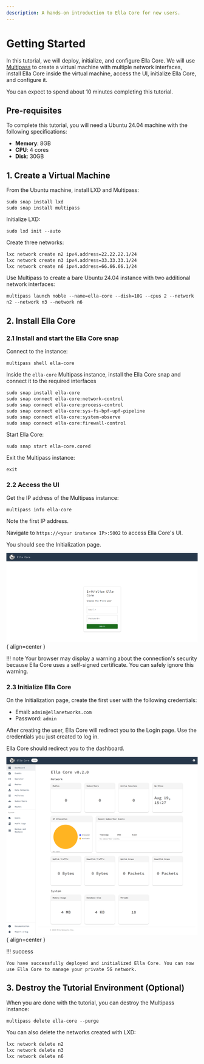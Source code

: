 ```yaml
---
description: A hands-on introduction to Ella Core for new users.
---
```


# Getting Started

In this tutorial, we will deploy, initialize, and configure Ella Core. We will use [Multipass](https://canonical.com/multipass/docs) to create a virtual machine with multiple network interfaces, install Ella Core inside the virtual machine, access the UI, initialize Ella Core, and configure it.

You can expect to spend about 10 minutes completing this tutorial.

## Pre-requisites

To complete this tutorial, you will need a Ubuntu 24.04 machine with the following specifications:

- **Memory**: 8GB
- **CPU**: 4 cores
- **Disk**: 30GB

## 1. Create a Virtual Machine

From the Ubuntu machine, install LXD and Multipass:

```shell
sudo snap install lxd
sudo snap install multipass
```

Initialize LXD:

```shell
sudo lxd init --auto
```

Create three networks:

```shell
lxc network create n2 ipv4.address=22.22.22.1/24
lxc network create n3 ipv4.address=33.33.33.1/24
lxc network create n6 ipv4.address=66.66.66.1/24
```

Use Multipass to create a bare Ubuntu 24.04 instance with two additional network interfaces:

```shell
multipass launch noble --name=ella-core --disk=10G --cpus 2 --network n2 --network n3 --network n6
```

## 2. Install Ella Core

### 2.1 Install and start the Ella Core snap

Connect to the instance:

```shell
multipass shell ella-core
```

Inside the `ella-core` Multipass instance, install the Ella Core snap and connect it to the required interfaces

```shell
sudo snap install ella-core
sudo snap connect ella-core:network-control
sudo snap connect ella-core:process-control
sudo snap connect ella-core:sys-fs-bpf-upf-pipeline
sudo snap connect ella-core:system-observe
sudo snap connect ella-core:firewall-control
```

Start Ella Core:

```shell
sudo snap start ella-core.cored
```

Exit the Multipass instance:

```shell
exit
```

### 2.2 Access the UI

Get the IP address of the Multipass instance:

```shell
multipass info ella-core
```

Note the first IP address.

Navigate to `https://<your instance IP>:5002` to access Ella Core's UI.

You should see the Initialization page.

![Initialize Ella Core](../images/initialize.png){ align=center }

!!! note
    Your browser may display a warning about the connection's security because Ella Core uses a self-signed certificate. You can safely ignore this warning.

### 2.3 Initialize Ella Core

On the Initialization page, create the first user with the following credentials:

- Email: `admin@ellanetworks.com`
- Password: `admin`

After creating the user, Ella Core will redirect you to the Login page. Use the credentials you just created to log in.

Ella Core should redirect you to the dashboard.

![Dashboard](../images/dashboard.png){ align=center }


!!! success

    You have successfully deployed and initialized Ella Core. You can now use Ella Core to manage your private 5G network.

## 3. Destroy the Tutorial Environment (Optional)

When you are done with the tutorial, you can destroy the Multipass instance:

```shell
multipass delete ella-core --purge
```

You can also delete the networks created with LXD:

```shell
lxc network delete n2
lxc network delete n3
lxc network delete n6
```
